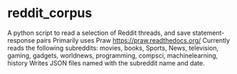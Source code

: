 # reddit_corpus
A python script to read a selection of Reddit threads, and save statement-response pairs
Primarily uses Praw https://praw.readthedocs.org/
Currently reads the following subreddits: movies, books, Sports, News, television, gaming, gadgets, worldnews, programming, compsci, machinelearning, history
Writes JSON files named with the subreddit name and date.
